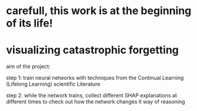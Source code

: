 # carefull, this work is at the beginning of its life!

# visualizing catastrophic forgetting

aim of the project:

step 1: train neural networks with techniques from the Continual Learning (Lifelong Learning) scientific Literature

step 2: while the network trains, collect different SHAP explanations at different times to check out how the network changes it way of reasoning
